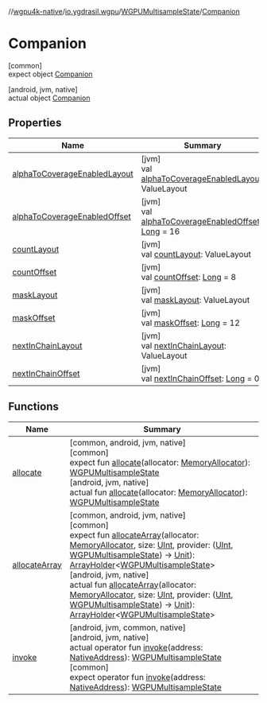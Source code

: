 //[wgpu4k-native](../../../../index.md)/[io.ygdrasil.wgpu](../../index.md)/[WGPUMultisampleState](../index.md)/[Companion](index.md)

# Companion

[common]\
expect object [Companion](index.md)

[android, jvm, native]\
actual object [Companion](index.md)

## Properties

| Name | Summary |
|---|---|
| [alphaToCoverageEnabledLayout](alpha-to-coverage-enabled-layout.md) | [jvm]<br>val [alphaToCoverageEnabledLayout](alpha-to-coverage-enabled-layout.md): ValueLayout |
| [alphaToCoverageEnabledOffset](alpha-to-coverage-enabled-offset.md) | [jvm]<br>val [alphaToCoverageEnabledOffset](alpha-to-coverage-enabled-offset.md): [Long](https://kotlinlang.org/api/core/kotlin-stdlib/kotlin/-long/index.html) = 16 |
| [countLayout](count-layout.md) | [jvm]<br>val [countLayout](count-layout.md): ValueLayout |
| [countOffset](count-offset.md) | [jvm]<br>val [countOffset](count-offset.md): [Long](https://kotlinlang.org/api/core/kotlin-stdlib/kotlin/-long/index.html) = 8 |
| [maskLayout](mask-layout.md) | [jvm]<br>val [maskLayout](mask-layout.md): ValueLayout |
| [maskOffset](mask-offset.md) | [jvm]<br>val [maskOffset](mask-offset.md): [Long](https://kotlinlang.org/api/core/kotlin-stdlib/kotlin/-long/index.html) = 12 |
| [nextInChainLayout](next-in-chain-layout.md) | [jvm]<br>val [nextInChainLayout](next-in-chain-layout.md): ValueLayout |
| [nextInChainOffset](next-in-chain-offset.md) | [jvm]<br>val [nextInChainOffset](next-in-chain-offset.md): [Long](https://kotlinlang.org/api/core/kotlin-stdlib/kotlin/-long/index.html) = 0 |

## Functions

| Name | Summary |
|---|---|
| [allocate](allocate.md) | [common, android, jvm, native]<br>[common]<br>expect fun [allocate](allocate.md)(allocator: [MemoryAllocator](../../../ffi/-memory-allocator/index.md)): [WGPUMultisampleState](../index.md)<br>[android, jvm, native]<br>actual fun [allocate](allocate.md)(allocator: [MemoryAllocator](../../../ffi/-memory-allocator/index.md)): [WGPUMultisampleState](../index.md) |
| [allocateArray](allocate-array.md) | [common, android, jvm, native]<br>[common]<br>expect fun [allocateArray](allocate-array.md)(allocator: [MemoryAllocator](../../../ffi/-memory-allocator/index.md), size: [UInt](https://kotlinlang.org/api/core/kotlin-stdlib/kotlin/-u-int/index.html), provider: ([UInt](https://kotlinlang.org/api/core/kotlin-stdlib/kotlin/-u-int/index.html), [WGPUMultisampleState](../index.md)) -&gt; [Unit](https://kotlinlang.org/api/core/kotlin-stdlib/kotlin/-unit/index.html)): [ArrayHolder](../../../ffi/-array-holder/index.md)&lt;[WGPUMultisampleState](../index.md)&gt;<br>[android, jvm, native]<br>actual fun [allocateArray](allocate-array.md)(allocator: [MemoryAllocator](../../../ffi/-memory-allocator/index.md), size: [UInt](https://kotlinlang.org/api/core/kotlin-stdlib/kotlin/-u-int/index.html), provider: ([UInt](https://kotlinlang.org/api/core/kotlin-stdlib/kotlin/-u-int/index.html), [WGPUMultisampleState](../index.md)) -&gt; [Unit](https://kotlinlang.org/api/core/kotlin-stdlib/kotlin/-unit/index.html)): [ArrayHolder](../../../ffi/-array-holder/index.md)&lt;[WGPUMultisampleState](../index.md)&gt; |
| [invoke](invoke.md) | [android, jvm, common, native]<br>[android, jvm, native]<br>actual operator fun [invoke](invoke.md)(address: [NativeAddress](../../../ffi/-native-address/index.md)): [WGPUMultisampleState](../index.md)<br>[common]<br>expect operator fun [invoke](invoke.md)(address: [NativeAddress](../../../ffi/-native-address/index.md)): [WGPUMultisampleState](../index.md) |